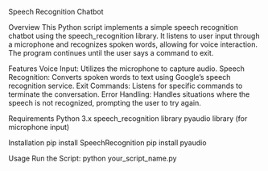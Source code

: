 Speech Recognition Chatbot

Overview
This Python script implements a simple speech recognition chatbot using the speech_recognition library. It listens to user input through a microphone and recognizes spoken words, allowing for voice interaction. The program continues until the user says a command to exit.

Features
Voice Input: Utilizes the microphone to capture audio.
Speech Recognition: Converts spoken words to text using Google’s speech recognition service.
Exit Commands: Listens for specific commands to terminate the conversation.
Error Handling: Handles situations where the speech is not recognized, prompting the user to try again.

Requirements
Python 3.x
speech_recognition library
pyaudio library (for microphone input)

Installation
pip install SpeechRecognition
pip install pyaudio

Usage
Run the Script:
python your_script_name.py
